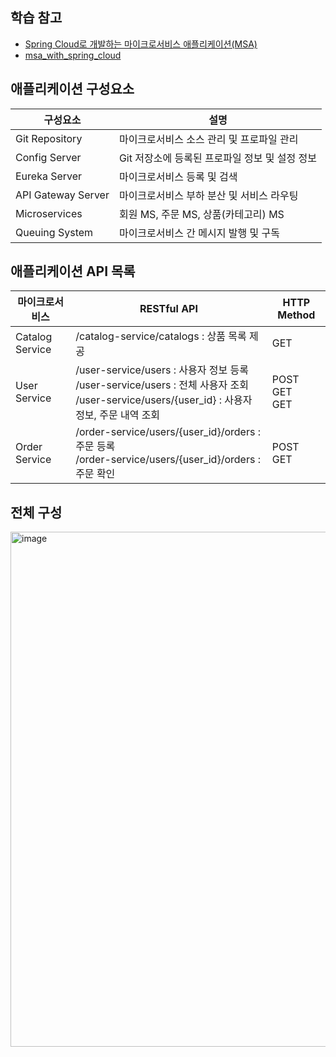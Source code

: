 ## 학습 참고
- [Spring Cloud로 개발하는 마이크로서비스 애플리케이션(MSA)](https://www.inflearn.com/course/%EC%8A%A4%ED%94%84%EB%A7%81-%ED%81%B4%EB%9D%BC%EC%9A%B0%EB%93%9C-%EB%A7%88%EC%9D%B4%ED%81%AC%EB%A1%9C%EC%84%9C%EB%B9%84%EC%8A%A4/dashboard)
- [msa_with_spring_cloud](https://github.com/joneconsulting/msa_with_spring_cloud)

## 애플리케이션 구성요소
| 구성요소 | 설명 |
| --- | --- |
| Git Repository | 마이크로서비스 소스 관리 및 프로파일 관리 |
| Config Server | Git 저장소에 등록된 프로파일 정보 및 설정 정보 |
| Eureka Server | 마이크로서비스 등록 및 검색 |
| API Gateway Server | 마이크로서비스 부하 분산 및 서비스 라우팅 |
| Microservices | 회원 MS, 주문 MS, 상품(카테고리) MS |
| Queuing System | 마이크로서비스 간 메시지 발행 및 구독 |

## 애플리케이션 API 목록
| 마이크로서비스 | RESTful API | HTTP Method |
| --- | --- | --- |
| Catalog Service | /catalog-service/catalogs : 상품 목록 제공 | GET |
| User Service | /user-service/users : 사용자 정보 등록<br> /user-service/users : 전체 사용자 조회<br> /user-service/users/{user\_id} : 사용자 정보, 주문 내역 조회 | POST<br>GET<br>GET |
| Order Service | /order-service/users/{user\_id}/orders : 주문 등록<br>/order-service/users/{user\_id}/orders : 주문 확인 |POST<br>GET|

## 전체 구성
<img width="824" alt="image" src="https://user-images.githubusercontent.com/74492426/194121754-5afc4789-d3d3-4127-9b6e-4aa17a111ce6.png">
